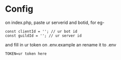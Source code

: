# Config
on index.php, paste ur serverid and botid, for eg-
```
const clientId = ''; // ur bot id
const guildId = ''; // ur server id
```
and fill in ur token on .env.example an rename it to .env
```
TOKEN=ur token here
```